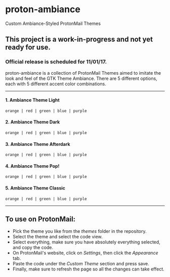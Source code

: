# proton-ambiance
Custom Ambiance-Styled ProtonMail Themes

## This project is a work-in-progress and not yet ready for use.  
### Official release is scheduled for 11/01/17.  

proton-ambiance is a collection of ProtonMail Themes aimed to imitate the look and feel of the GTK Theme Ambiance. There are 5 different options, each with 5 different accent color combinations.  
  
---
  
#### 1. Ambiance Theme Light  
    orange | red | green | blue | purple

#### 2. Ambiance Theme Dark  
    orange | red | green | blue | purple

#### 3. Ambiance Theme Afterdark  
    orange | red | green | blue | purple

#### 4. Ambiance Theme Pop!  
    orange | red | green | blue | purple

#### 5. Ambiance Theme Classic  
    orange | red | green | blue | purple
    
---
  
## To use on ProtonMail:  

- Pick the theme you like from the *themes* folder in the repository.
- Select the theme and select the code view.
- Select everything, make sure you have absolutely everything selected, and copy the code. 
- On ProtonMail's website, click on *Settings*, then click the *Appearance* tab.
- Paste the code under the *Custom Theme* section and press save.
- Finally, make sure to refresh the page so all the changes can take effect.
